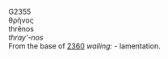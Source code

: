 G2355  
θρῆνος  
thrēnos  
*thray‘-nos*  
From the base of [2360](g2360) *wailing:* - lamentation.  
